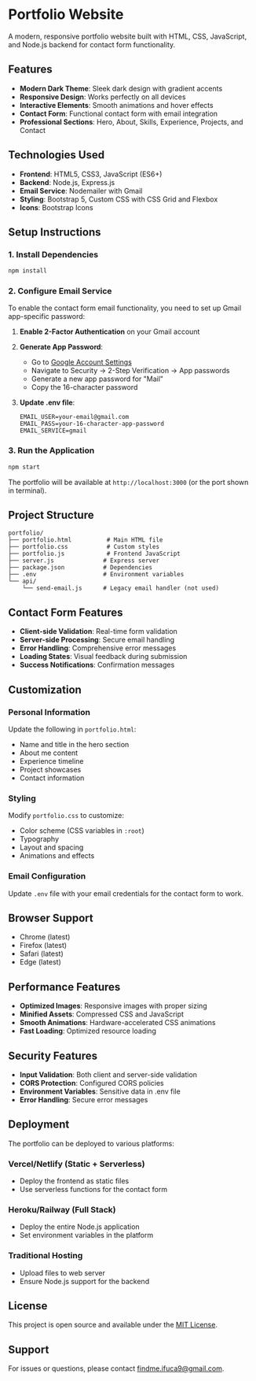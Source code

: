 # Portfolio Website

A modern, responsive portfolio website built with HTML, CSS, JavaScript, and Node.js backend for contact form functionality.

## Features

- **Modern Dark Theme**: Sleek dark design with gradient accents
- **Responsive Design**: Works perfectly on all devices
- **Interactive Elements**: Smooth animations and hover effects
- **Contact Form**: Functional contact form with email integration
- **Professional Sections**: Hero, About, Skills, Experience, Projects, and Contact

## Technologies Used

- **Frontend**: HTML5, CSS3, JavaScript (ES6+)
- **Backend**: Node.js, Express.js
- **Email Service**: Nodemailer with Gmail
- **Styling**: Bootstrap 5, Custom CSS with CSS Grid and Flexbox
- **Icons**: Bootstrap Icons

## Setup Instructions

### 1. Install Dependencies

```bash
npm install
```

### 2. Configure Email Service

To enable the contact form email functionality, you need to set up Gmail app-specific password:

1. **Enable 2-Factor Authentication** on your Gmail account
2. **Generate App Password**:
   - Go to [Google Account Settings](https://myaccount.google.com/)
   - Navigate to Security → 2-Step Verification → App passwords
   - Generate a new app password for "Mail"
   - Copy the 16-character password

3. **Update .env file**:
   ```env
   EMAIL_USER=your-email@gmail.com
   EMAIL_PASS=your-16-character-app-password
   EMAIL_SERVICE=gmail
   ```

### 3. Run the Application

```bash
npm start
```

The portfolio will be available at `http://localhost:3000` (or the port shown in terminal).

## Project Structure

```
portfolio/
├── portfolio.html          # Main HTML file
├── portfolio.css           # Custom styles
├── portfolio.js            # Frontend JavaScript
├── server.js              # Express server
├── package.json           # Dependencies
├── .env                   # Environment variables
└── api/
    └── send-email.js      # Legacy email handler (not used)
```

## Contact Form Features

- **Client-side Validation**: Real-time form validation
- **Server-side Processing**: Secure email handling
- **Error Handling**: Comprehensive error messages
- **Loading States**: Visual feedback during submission
- **Success Notifications**: Confirmation messages

## Customization

### Personal Information
Update the following in `portfolio.html`:
- Name and title in the hero section
- About me content
- Experience timeline
- Project showcases
- Contact information

### Styling
Modify `portfolio.css` to customize:
- Color scheme (CSS variables in `:root`)
- Typography
- Layout and spacing
- Animations and effects

### Email Configuration
Update `.env` file with your email credentials for the contact form to work.

## Browser Support

- Chrome (latest)
- Firefox (latest)
- Safari (latest)
- Edge (latest)

## Performance Features

- **Optimized Images**: Responsive images with proper sizing
- **Minified Assets**: Compressed CSS and JavaScript
- **Smooth Animations**: Hardware-accelerated CSS animations
- **Fast Loading**: Optimized resource loading

## Security Features

- **Input Validation**: Both client and server-side validation
- **CORS Protection**: Configured CORS policies
- **Environment Variables**: Sensitive data in .env file
- **Error Handling**: Secure error messages

## Deployment

The portfolio can be deployed to various platforms:

### Vercel/Netlify (Static + Serverless)
- Deploy the frontend as static files
- Use serverless functions for the contact form

### Heroku/Railway (Full Stack)
- Deploy the entire Node.js application
- Set environment variables in the platform

### Traditional Hosting
- Upload files to web server
- Ensure Node.js support for the backend

## License

This project is open source and available under the [MIT License](LICENSE).

## Support

For issues or questions, please contact [findme.ifuca9@gmail.com](mailto:findme.ifuca9@gmail.com).